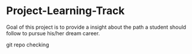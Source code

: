# Project-Learning-Track
Goal of this project is to provide a insight about the path a student should follow to pursue his/her dream career.

git repo checking

